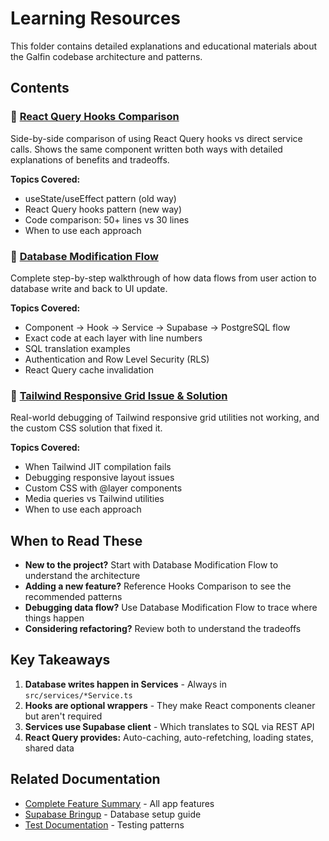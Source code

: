 # Learning Resources

This folder contains detailed explanations and educational materials about the Galfin codebase architecture and patterns.

## Contents

### 🎯 [React Query Hooks Comparison](./HOOKS_COMPARISON_EXAMPLE.md)
Side-by-side comparison of using React Query hooks vs direct service calls. Shows the same component written both ways with detailed explanations of benefits and tradeoffs.

**Topics Covered:**
- useState/useEffect pattern (old way)
- React Query hooks pattern (new way)
- Code comparison: 50+ lines vs 30 lines
- When to use each approach

### 🔄 [Database Modification Flow](./DATABASE_MODIFICATION_FLOW.md)
Complete step-by-step walkthrough of how data flows from user action to database write and back to UI update.

**Topics Covered:**
- Component → Hook → Service → Supabase → PostgreSQL flow
- Exact code at each layer with line numbers
- SQL translation examples
- Authentication and Row Level Security (RLS)
- React Query cache invalidation

### 🎨 [Tailwind Responsive Grid Issue & Solution](./TAILWIND_RESPONSIVE_GRID_ISSUE.md)
Real-world debugging of Tailwind responsive grid utilities not working, and the custom CSS solution that fixed it.

**Topics Covered:**
- When Tailwind JIT compilation fails
- Debugging responsive layout issues
- Custom CSS with @layer components
- Media queries vs Tailwind utilities
- When to use each approach

## When to Read These

- **New to the project?** Start with Database Modification Flow to understand the architecture
- **Adding a new feature?** Reference Hooks Comparison to see the recommended patterns
- **Debugging data flow?** Use Database Modification Flow to trace where things happen
- **Considering refactoring?** Review both to understand the tradeoffs

## Key Takeaways

1. **Database writes happen in Services** - Always in `src/services/*Service.ts`
2. **Hooks are optional wrappers** - They make React components cleaner but aren't required
3. **Services use Supabase client** - Which translates to SQL via REST API
4. **React Query provides:** Auto-caching, auto-refetching, loading states, shared data

## Related Documentation

- [Complete Feature Summary](../COMPLETE_FEATURE_SUMMARY.md) - All app features
- [Supabase Bringup](../SUPABASE_BRINGUP.md) - Database setup guide
- [Test Documentation](../TEST_DOCUMENTATION.md) - Testing patterns
